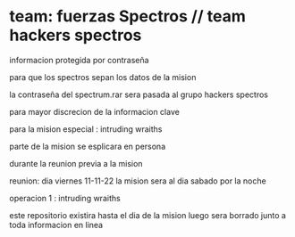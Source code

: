 # team: fuerzas Spectros // team hackers spectros

informacion protegida por contraseña

para que los spectros sepan los datos de la mision

la contraseña del spectrum.rar sera pasada al grupo hackers spectros

para mayor discrecion de la informacion clave

 para la mision especial : intruding wraiths
 
parte de la mision se esplicara en persona 

durante la reunion previa a la mision  

reunion:  dia viernes 11-11-22
la mision sera al dia sabado por la noche

operacion 1 : intruding wraiths

este repositorio existira hasta el dia de la mision
luego sera borrado junto a toda informacion en linea

